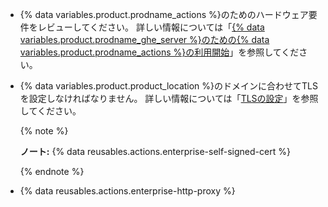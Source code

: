 * {% data variables.product.prodname_actions %}のためのハードウェア要件をレビューしてください。 詳しい情報については「[{% data variables.product.prodname_ghe_server %}のための{% data variables.product.prodname_actions %}の利用開始](/admin/github-actions/getting-started-with-github-actions-for-github-enterprise-server#review-hardware-considerations)」を参照してください。
* {% data variables.product.product_location %}のドメインに合わせてTLSを設定しなければなりません。 詳しい情報については「[TLSの設定](/admin/configuration/configuring-tls)」を参照してください。

  {% note %}

  **ノート:** {% data reusables.actions.enterprise-self-signed-cert %}

  {% endnote %}
* {% data reusables.actions.enterprise-http-proxy %}
